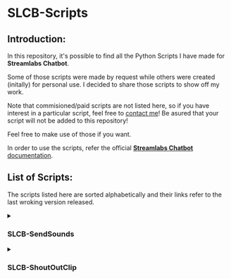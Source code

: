 # SLCB-Scripts

## Introduction:

In this repository, it's possible to find all the Python Scripts I have made for **Streamlabs Chatbot**.

Some of those scripts were made by request while others were created (initally) for personal use. I decided to share those scripts to show off my work.

Note that commisioned/paid scripts are not listed here, so if you have interest in a particular script, feel free to [contact me](mailto:vonschappler_dev@outlook.com)! Be asured that your script will not be added to this repository!

Feel free to make use of those if you want.

In order to use the scripts, refer the official [**Streamlabs Chatbot** documentation](https://cdn.streamlabs.com/chatbot/Documentation_Twitch.pdf).

## List of Scripts:

The scripts listed here are sorted alphabetically and their links refer to the last wroking version released.

<details>

<summary>

### SLCB-SendSounds
</summary>

- **Description:** This script was made by request, with a simple purpose of helping the user in separating the sound effects from song requests played by **Streamlabs Chatbot** for use on VODs created by Twitch
- **Last version:** b2.0.1
- **Download link:** [[SLCB] SendSounds](https://github.com/vonschappler/SLCB-SendSounds/releases/tag/beta-2.0.1)
</details>

<details>

<summary>

### SLCB-ShoutOutClip
</summary>

- **Description:** This script was created to enabling making shoutouts of streamers while displaying a random clip of their streams.
- **Last version:** b1.0.0
- **Download link:** [[SLCB] ShoutOutClip](https://github.com/vonschappler/SLCB-ShoutOutClip/releases/tag/beta-1.0.0)
</details>

